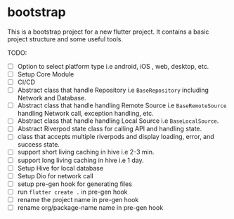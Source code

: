 # bootstrap
This is a bootstrap project for a new flutter project. It contains a basic project structure and some useful tools.


TODO:
- [ ] Option to select platform type i.e android, iOS , web, desktop, etc.
- [ ] Setup Core Module
- [ ] CI/CD
- [ ] Abstract class that handle Repository i.e `BaseRepository` including Network and Database.
- [ ] Abstract class that handle handling Remote Source i.e `BaseRemoteSource` handling Network call, exception handling, etc.
- [ ] Abstract class that handle handling Local Source i.e `BaseLocalSource`.
- [ ] Abstract Riverpod state class for calling API and handling state.
- [ ] class that accepts multiple riverpods and display loading, error, and success state.
- [ ] support short living caching in hive i.e 2-3 min.
- [ ] support long living caching in hive i.e 1 day.
- [ ] Setup Hive for local database
- [ ] Setup Dio for network call
- [ ] setup pre-gen hook for generating files
- [ ] run `flutter create .` in pre-gen hook
- [ ] rename the project name in pre-gen hook
- [ ] rename org/package-name name in pre-gen hook